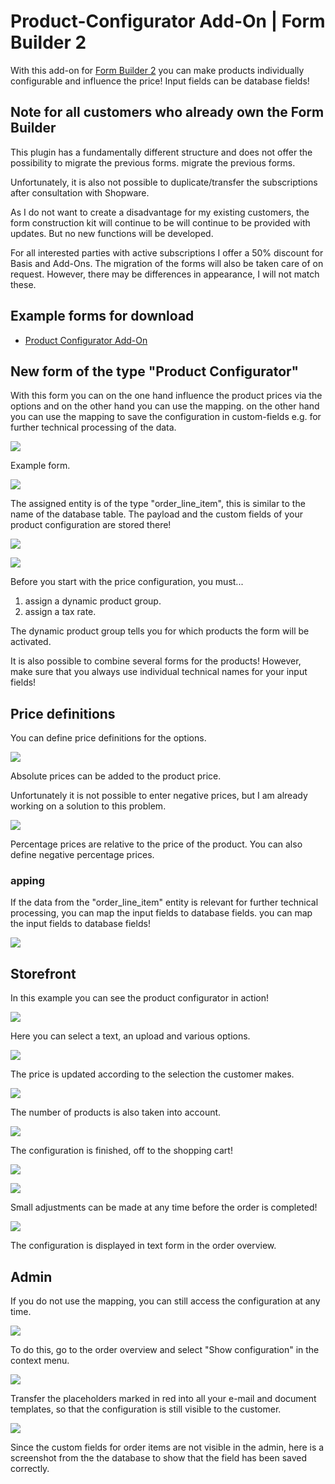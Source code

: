 # Product-Configurator Add-On | Form Builder 2

With this add-on for [Form Builder 2](../MoorlForms/index.md) you can make products
individually configurable and influence the price! Input fields can be
database fields!

## Note for all customers who already own the Form Builder

This plugin has a fundamentally different structure and does not offer the possibility to migrate the previous forms.
migrate the previous forms.

Unfortunately, it is also not possible to duplicate/transfer the subscriptions after consultation with Shopware.

As I do not want to create a disadvantage for my existing customers, the form construction kit will continue to be
will continue to be provided with updates. But no new functions will be developed.

For all interested parties with active subscriptions I offer a 50% discount for Basis and Add-Ons.
The migration of the forms will also be taken care of on request.
However, there may be differences in appearance, I will not match these.

## Example forms for download

- [Product Configurator Add-On](examples/custom-products-add-on.json)

## New form of the type "Product Configurator"

With this form you can on the one hand influence the product prices via the options and on the other hand you can use the mapping.
on the other hand you can use the mapping to save the configuration in custom-fields
e.g. for further technical processing of the data.

![](images/fbcp-01.jpg)

Example form.

![](images/fbcp-04.jpg)

The assigned entity is of the type "order_line_item", this is similar to the name of the database table.
The payload and the custom fields of your product configuration are stored there!

![](images/fbcp-02.jpg)

![](images/fbcp-03.jpg)

Before you start with the price configuration, you must...

1. assign a dynamic product group.
2. assign a tax rate.

The dynamic product group tells you for which products the form will be activated.

It is also possible to combine several forms for the products! However, make sure
that you always use individual technical names for your input fields!

## Price definitions

You can define price definitions for the options.

![](images/fbcp-05.jpg)

Absolute prices can be added to the product price.

Unfortunately it is not possible to enter negative prices, but I am already working on a solution to this problem.

![](images/fbcp-06.jpg)

Percentage prices are relative to the price of the product. You can also define negative percentage prices.

### apping

If the data from the "order_line_item" entity is relevant for further technical processing, you can map the input fields to database fields.
you can map the input fields to database fields!

![](images/fbcp-07.jpg)

## Storefront

In this example you can see the product configurator in action!

![](images/fbcp-08.jpg)

Here you can select a text, an upload and various options.

![](images/fbcp-09.jpg)

The price is updated according to the selection the customer makes.

![](images/fbcp-10.jpg)

The number of products is also taken into account.

![](images/fbcp-11.jpg)

The configuration is finished, off to the shopping cart!

![](images/fbcp-12.jpg)

![](images/fbcp-13.jpg)

Small adjustments can be made at any time before the order is completed!

![](images/fbcp-14.jpg)

The configuration is displayed in text form in the order overview.

## Admin

If you do not use the mapping, you can still access the configuration at any time.

![](images/fbcp-15.jpg)

To do this, go to the order overview and select "Show configuration" in the context menu.

![](images/fbcp-16.jpg)

Transfer the placeholders marked in red into all your e-mail and document templates, so that the
configuration is still visible to the customer.

![](images/fbcp-17.jpg)

Since the custom fields for order items are not visible in the admin, here is a screenshot from the
the database to show that the field has been saved correctly.